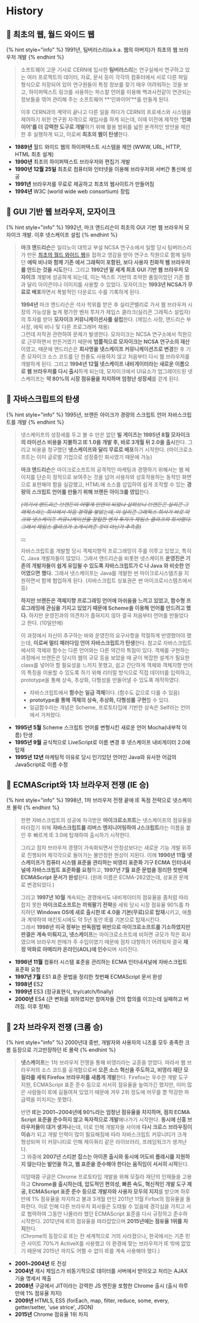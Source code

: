 # History

## 🐇 최초의 웹, 월드 와이드 웹&#x20;

{% hint style="info" %}
1991년, 팀버러스리(a.k.a. 웹의 아버지)가 최초의 웹 브라우저 개발
{% endhint %}

> 소프트웨어 고문 기사로 CERN에 입사한 **팀버러스리**는 연구실에서 연구하고 있는 여러 프로젝트의 데이터, 자료, 문서 등이 각각의 컴퓨터에서 서로 다른 파일 형식으로 저장되어 있어 연구원들이 특정 정보를 찾기 매우 어려워하는 것을 보고, 하이퍼텍스트 링크를 사용하는 파스칼 언어를 이용해 백과사전같이 연관되는 정보들을 엮어 관리해 주는 소프트웨어 **‘인콰이어’**를 만들게 된다.
>
>
>
> 이후 CERN과의 계약이 끝나고 다른 일을 하다가 CERN의 프로세스와 시스템을 제어하기 위한 연구원 자격으로 재입사를 하게 되는데, 이때 이전에 제작한 **‘인콰이어’를 더 강력한 도구로 개발**하기 위해 활용 범위를 넓힌 본격적인 방안을 제안한 후 실행하게 되고, 이로써 **최초의 웹이 탄생**한다.

* **1989년** 월드 와이드 웹의 하이퍼텍스트 시스템을 제안 (WWW, URL, HTTP, HTML 최초 설계)
* **1990년** 최초의 하이퍼텍스트 브라우저와 편집기 개발
* **1990년 12월 25일** 최초로 컴퓨터와 인터넷을 이용해 브라우저와 서버간 통신에 성공
* **1991년** 브라우저를 무료로 제공하고 최초의 웹사이트가 만들어짐
* **1994년** W3C (world wide web consortium) 창립

## 🐇 GUI 기반 웹 브라우저, 모자이크

{% hint style="info" %}
1992년, 마크 앤드리슨이 최초의 GUI 기반 웹 브라우저 모자이크 개발. 이후 넷스케이프 설립
{% endhint %}

> **마크 앤드리슨**은 일리노이 대학교 부설 NCSA 연구소에서 일할 당시 팀버러스리가 만든 [최초의 월드 와이드 웹](http://info.cern.ch/hypertext/WWW/TheProject.html)을 접하고 영감을 받아 연구소 직원으로 함께 일하던 **에릭 비나와 함께 기존 에서 그래픽이 포함된, 보다 사용자 친화적 웹 브라우저를 만드는 것을 시도**한다. 그리고 **1992년 말 세계 최초 GUI 기반 웹 브라우저 모자이크** 개발에 성공하게 되는데, 이는 텍스트 기반의 조악한 품질이었던 기존 웹과 달리 아이콘이나 이미지를 사용할 수 있었다. 모자이크는 **1993년 NCSA가 무료로 배포**하면서 폭발적인 다운로드 수를 기록하게 된다.
>
>
>
> **1994년** 마크 앤드리슨은 석사 학위를 받은 후 실리콘밸리로 가서 웹 브라우저 시장의 가능성을 높게 평가한 벤처 투자가 제임스 클라크(실리콘 그래픽스 설립자)의 투자를 받아 **모자이크 커뮤니케이션사를 설립**한다. (제임스 사장, 앤드리슨 부사장, 에릭 비나 및 다른 프로그래머 채용)\
> 그런데 저작권 관련하여 문제가 발생한다. 모자이크는 NCSA 연구소에서 직원으로 근무하면서 만든거였기 때문에 **법률적으로 모자이크는 NCSA 연구소의 재산**이였고, 때문에 앤드리슨은 **회사명을 넷스케이프 커뮤니케이션즈로 변경**한 후 기존 모자이크 소스 코드를 단 한줄도 사용하지 않고 처음부터 다시 웹 브라우저를 개발하게 된다. 그리고 **1994년 12월 넷스케이프 내비게이터라는 새로운 이름으로 웹 브라우저를 다시 출시**하게 되는데, 모자이크에서 UI요소가 업그레이드된 넷스케이프는 **약 80%의 시장 점유율을 차지하며 엄청난 성장세**를 걷게 된다.

## 🐇 자바스크립트의 탄생

{% hint style="info" %}
1995년, 브랜든 아이크가 경량의 스크립트 언어 자바스크립트를 개발
{% endhint %}

> 넷스케이프의 성장세를 두고 볼 수 만은 없던 **빌 게이츠는 1995년 8월 모자이크의 라이선스 비용을 지불하고 IE 1.0을 개발 후, 바로 3개월 뒤 2.0을 출시**한다. 그리고 비용을 청구했던 **넷스케이프와 달리 무료로 배포**하기 시작한다. (마이크로소프트는 이미 글로벌 기업으로 성장중인 회사였기 때문에 가능)
>
>
>
> **마크 앤드리슨**은 마이크로소프트의 공격적인 마케팅과 경쟁하기 위해서는 웹 페이지를 단순히 정적으로 보여주는 것을 넘어 사용자와 상호작용하는 동적인 화면으로 표현해야 함을 실감했고, HTML에 소스를 삽입하여 쉽게 조작할 수 있는 **경량의 스크립트 언어를 만들기 위해 브랜든 아이크를 영입**한다.
>
> ~~_(여기서 앤드리슨 브랜든이 어떻게 인연이 되었나 살펴보니 브랜든은 실리콘 그래픽스라는 회사에서 처음 경력을 쌓았는데, 이 실리콘 그래픽스 회사가 바로 마크와 넷스케이프 커뮤니케이션을 창립한 벤처 투자가 제임스 클라크의 회사였다. 그래서 제임스 클라크가 소개시켜준 것이 아닌가 추측중)_~~
>
> ~~__~~
>
> 자바스크립트를 개발할 당시 객체지향적 프로그래밍이 주를 이루고 있었고, 특히 C, Java 개발자들이 많았다. 그래서 앤드리슨을 비롯한 넷스케이프 **운영진은 기존의 개발자들이 쉽게 유입될 수 있도록 자바스크립트가 C 나 Java 와 비슷한 언어였으면** **했다.** 그래서 넷스케이프는 Java를 개발한 썬 마이크로시스템즈을 지원하면서 함께 협업하게 된다. (자바스크립트 상표권은 썬 마이크로시스템즈에서 등)
>
> **하지만 브랜든은 객체지향 프로그래밍 언어에 아쉬움을 느끼고 있었고, 함수형 프로그래밍에 관심을 가지고 있었기 때문에 Scheme을 이용해 언어를 만드려고 했다.** 하지만 운영진과의 의견차가 좁혀지지 않아 결국 처음부터 언어를 만들었다고 한다. (10일만에)
>
> 이 과정에서 자신이 추구하는 바와 운영진의 요구사항을 적절하게 반영했어야 했는데, **이로써 멀티 패러다임 언어 자바스크립트가 탄생**한다. 참고로 자바스크립트에서의 객체와 함수는 다른 언어와는 다른 약간의 특점이 있다. 객체를 구현하는 과정에서 브랜든은 당시의 웹의 규모 등을 보았을 때 굳이 복잡한 설계가 필요한 class를 넣어야 할 필요성을 느끼지 못했고, 쉽고 간단하게 객체와 객체지향 언어의 특징을 이용할 수 있도록 하기 위해 리터럴 방식으로 직접 데이터를 입력하고, prototype을 통해 상속, 추상화, 다형성을 만들어낼 수 있도록 제작하였다.
>
>
>
> * 자바스크립트에서 **함수는 일급 객체**이다. (함수도 값으로 다룰 수 있음)
> * **prototype을 통해 객체의 상속, 추상화, 다형성를 구현**할 수 있다.
> * 일급함수라는 개념은 Scheme, 프로토타입에 기반한 상속은 Self라는 언어에서 가져왔다.



* **1995년 5월**  Scheme 스크립트 언어를 변형시킨 새로운 언어 Mocha(내부적 이름) 탄생
* **1995년 9월**  공식적으로 LiveScript로 이름 변경 후 넷스케이프 내비게이터 2.0에 탑재
* **1995년 12년** 마케팅적 이유로 당시 인기있던 언어인 Java와 유사한 어감의 JavaScript로 이름 수정

## 🐇 ECMAScript와 1차 브라우저 전쟁 (IE 승)

{% hint style="info" %}
1998년, 1차 브라우저 전쟁 끝에 IE 독점 전략으로 넷스케이프 몰락
{% endhint %}

> 한편 자바스크립트의 성공에 자극받은 **마이크로소프트**는 넷스케이프의 점유율을 따라잡기 위해 **자바스크립트를 리버스 엔지니어링하여 J스크립트**라는 이름을 붙인 후 빠르게 IE 3.0에 탑재하여 출시하기 시작한다.
>
>
>
> 그리고 점차 브라우저 경쟁이 가속화되면서 안정성보다는 새로운 기능 개발 위주로 진행되어 제각각으로 돌아가는 불안정한 현상이 지된다. 이에 **1996년 11월** **넷스케이프가 컴퓨터 시스템 표준을 관리하는 비영리 표준화 기구 ECMA 인터내셔널에 자바스크립트 표준화를 요청**하고, **1997년 7월** **표준 문법을 정리한 첫번째 ECMAScript 문서가 완성**된다. (원래 이름은 ECMA-262였는데, 상표권 문제로 변경되었다.)
>
>
>
> 그리고 **1997년 10월** 계속되는 경쟁에서도 내비게이터의 점유율을 좀처럼 따라잡지 못한 **마이크로소프트는 끼워팔기 전략**을 세워 당시 시장 점유율 90%를 차지하던 **Windows OS에 새로 출시한 IE 4.0을 기본(무료)으로 탑재**시키고, 애플과 계약하여 매킨토시에도 약 5년 동안 IE를 기본으로 탑재시킨다.\
> 그래서 **1998년** **미국 정부는 반독점법 위반으로 마이크로소프트를 기소하였지만 판결은 계속 미뤄지고, 넷스케이프**는 마이크로소프트에 비하면 규모가 작은 회사였으며 브라우저 판매가 주 수입이였기 때문에 점차 대항하기 어려워져 결국 **재정 악화로 아메리카 온라인(AOL)에 인수**되며 사라진다.&#x20;



* **1996년 11월** 컴퓨터 시스템 표준을 관리하는 ECMA 인터내셔널에 자바스크립트 표준화 요청
* **1997년 7월** ES1 표준 문법을 정리한 첫번째 ECMAScript 문서 완성
* **1998년** ES2
* **1999년** ES3 (정규표현식, try/catch/finally)
* **2000년** ES4 (큰 변화를 꾀하였지만 참여자들 간의 합의를 이끄는데 실패하고 버려짐. 이후 정체)

## 🐇 2차 브라우저 전쟁 (크롬 승)&#x20;

{% hint style="info" %}
2000년대 중반, 개발자와 사용자의 니즈를 모두 충족한 크롬 등장으로 기고만장하던 IE 몰락
{% endhint %}

> **넷스케이프**는 1차 브라우저 전쟁을 통해 비영리라는 교훈을 얻었다. 따라서 웹 브라우저의 소스 코드를 공개함으로써 **오픈 소스 혁신을 주도하고, 비영리 재단 모질라를 세워 Firefox 브라우저를 새롭게 개발**한다. Firefox는 우수한 개발 도구 지원, ECMAScript 표준 준수 등으로 서서히 점유율을 높여가긴 했지만, 이미 많은 사람들이 IE에 길들여져 있었기 때문에 겨우 2위 정도에 머무를 뿐 막강한 파급력을 미치지는 못했다.
>
>
>
> 반면 **IE는 2001\~2004년에 90%라는 엄청난 점유율을 차지하며, 점차 ECMA Script 표준을 준수하지 않고 독자적으로 개발**해나가기 시작한다. **동시에 신흥 브라우저들이 대거 생겨나**는데, 이로 인해 개발자들 사이에 **다시 크로스 브라우징이 이슈**가 되고 개발 인력이 많이 필요해짐에 따라 자바스크립트 커뮤니티가 크게 형성되며 이 커뮤니티로 인해 제이쿼리 같은 라이브러리, 프레임워크가 생겨난다.\
> 그 와중에 **2007년 스티븐 잡스는 아이폰 출시와 동시에 어도비 플래시를 지원하지 않는다는 발언을 하고, 웹 표준을 준수해야 한다는 움직임이 서서히 시작**된다.
>
>
>
> 이맘때쯤 구글은 Chrome 프로토타입 개발을 위해 모질라 재단의 인재들을 고용하고 **Chrome을 출시하는데, 압도적인 편의성, 빠른 속도, 혁신적인 개발 도구 제공, ECMAScript 표준 준수 등으로 개발자와 사용자 모두의 지지**를 받으며 하루만에 1% 점유율을 차지하고 불과 3개월 만인 2011년 11월 Firfox의 점유율을 돌파한다. 이로 인해 다른 브라우저 회사들은 도태될 수 있음에 경각심을 가지고 서로 협력하여 그동안 나몰라라 했던 ECMAScript 표준을 다시 규정하고 준수하 시작한다. 2012년에 IE의 점유율을 따라잡았으며 **2015년에는 점유율 1위를 차지**한다.\
> (Chrome의 등장으로 IE는 전 세계적으로 거의 사라졌으나, 한국에서는 기존 민관 사이트 70%가 ActiveX를 사용했고 이 환경에 맞는 브라우저가 IE 밖에 없었기 때문에 2015년 까지도 어쩔 수 없이 IE를 계속 사용해야 했다.)



* **2001\~2004년** IE 전성
* **2004년** 제시 제임스가 비동기적으로 데이터를 서버에서 받아오고 처리는 AJAX 기술 명세서 제출
* **2008년** 구글에서 JIT이라는 강력한 JS 엔진을 포함한 Chrome 출시 (출시 하루만에 1% 점유율 차지)
* **2009년** HTML5, ES5 (forEach, map, filter, reduce, some, every, getter/setter, 'use strice', JSON)
* **2015년** Chrome 점유율 1위 차지
